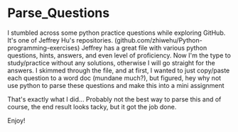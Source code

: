 # Parse_Questions

I stumbled across some python practice questions while exploring GitHub. It's one of Jeffrey Hu's repositories. (github.com/zhiwehu/Python-programming-exercises)
Jeffrey has a great file with various python questions, hints, answers, and even level of proficiency. Now I'm the type to study/practice without any solutions, otherwise I will go straight for the answers.
I skimmed through the file, and at first, I wanted to just copy/paste each question to a word doc (mundane much?), but figured, hey why not use python to parse these questions and make this into a mini assignment

That's exactly what I did... Probably not the best way to parse this and of course, the end result looks tacky, but it got the job done.

Enjoy!
